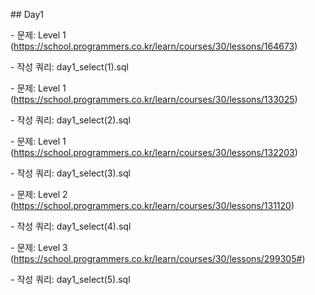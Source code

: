 \## Day1

\- 문제: Level 1 (https://school.programmers.co.kr/learn/courses/30/lessons/164673)

\- 작성 쿼리: day1\_select(1).sql

\- 문제: Level 1 (https://school.programmers.co.kr/learn/courses/30/lessons/133025)

\- 작성 쿼리: day1\_select(2).sql

\- 문제: Level 1 (https://school.programmers.co.kr/learn/courses/30/lessons/132203)

\- 작성 쿼리: day1\_select(3).sql

\- 문제: Level 2 (https://school.programmers.co.kr/learn/courses/30/lessons/131120)

\- 작성 쿼리: day1\_select(4).sql

\- 문제: Level 3 (https://school.programmers.co.kr/learn/courses/30/lessons/299305#)

\- 작성 쿼리: day1\_select(5).sql

